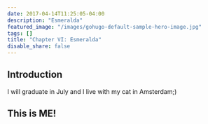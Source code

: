 ```yaml
---
date: 2017-04-14T11:25:05-04:00
description: "Esmeralda"
featured_image: "/images/gohugo-default-sample-hero-image.jpg"
tags: []
title: "Chapter VI: Esmeralda"
disable_share: false
---
```

## Introduction

I will graduate in July and I live with my cat in Amsterdam;)

## This is ME!
